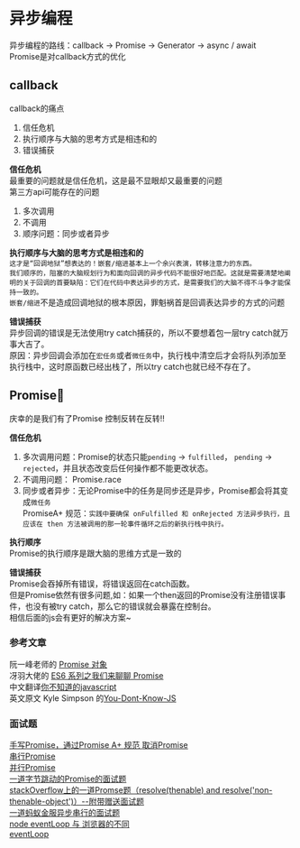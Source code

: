 # 异步编程
异步编程的路线：callback -> Promise -> Generator -> async / await  
Promise是对callback方式的优化

## callback  
callback的痛点  
1. 信任危机  
2. 执行顺序与大脑的思考方式是相违和的  
3. 错误捕获  

__信任危机__  
最重要的问题就是信任危机，这是最不显眼却又最重要的问题  
第三方api可能存在的问题
1. 多次调用
2. 不调用
3. 顺序问题：同步或者异步

__执行顺序与大脑的思考方式是相违和的__  
`这才是“回调地狱”想表达的！嵌套/缩进基本上一个余兴表演，转移注意力的东西。`  
`我们顺序的，阻塞的大脑规划行为和面向回调的异步代码不能很好地匹配。这就是需要清楚地阐明的关于回调的首要缺陷：它们在代码中表达异步的方式，是需要我们的大脑不得不斗争才能保持一致的。`  
`嵌套/缩进`不是造成回调地狱的根本原因，罪魁祸首是回调表达异步的方式的问题

__错误捕获__  
异步回调的错误是无法使用try catch捕获的，所以不要想着包一层try catch就万事大吉了。  
原因：异步回调会添加在`宏任务`或者`微任务`中，执行栈中清空后才会将队列添加至执行栈中，这时原函数已经出栈了，所以try catch也就已经不存在了。

## Promise👏  
庆幸的是我们有了Promise
控制反转在反转!!

__信任危机__  
1. 多次调用问题：Promise的状态只能`pending` -> `fulfilled`， `pending` -> `rejected`，并且状态改变后任何操作都不能更改状态。 
2. 不调用问题： Promise.race
3. 同步或者异步：无论Promise中的任务是同步还是异步，Promise都会将其变成`微任务`  
PromiseA+ 规范：`实践中要确保 onFulfilled 和 onRejected 方法异步执行，且应该在 then 方法被调用的那一轮事件循环之后的新执行栈中执行。`

__执行顺序__   
Promise的执行顺序是跟大脑的思维方式是一致的

__错误捕获__  
Promise会吞掉所有错误，将错误返回在catch函数。  
但是Promise依然有很多问题,如：如果一个then返回的Promise没有注册错误事件，也没有被try catch，那么它的错误就会暴露在控制台。  
相信后面的js会有更好的解决方案~  


### 参考文章
阮一峰老师的 <a href='https://es6.ruanyifeng.com/#docs/promise'>Promise 对象</a>  
冴羽大佬的 <a href='https://github.com/mqyqingfeng/Blog/issues/98'>ES6 系列之我们来聊聊 Promise</a>  
中文翻译<a href='http://gdut_yy.gitee.io/doc-ydkjs/async&performance/ch3.html'>你不知道的javascript</a>  
英文原文 Kyle Simpson 的<a href='https://github.com/getify/You-Dont-Know-JS'>You-Dont-Know-JS</a>  


### 面试题
<a href='./src/my-promise.js'>手写Promise，通过Promise A+ 规范 </a>
<a href='./src/cancel-promise.js'>取消Promise</a>  
<a href='./src/await-promise.js'>串行Promise</a>  
<a href='./src/async-promise.js'>并行Promise</a>  
<a href='./src/面试题1.md'>一道字节跳动的Promise的面试题</a>    
<a href='./src/面试题2.md'>stackOverflow上的一道Promse题（resolve(thenable) and resolve('non-thenable-object')）--附带赠送面试题</a>    
<a href='./src/面试题3.md'>一道蚂蚁金服异步串行的面试题</a>   
<a href='./src/面试题4.md'>node eventLoop 与 浏览器的不同</a>   
<a href='./src/eventLoop.md'>eventLoop</a>   












